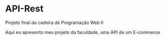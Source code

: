 # API-Rest
Projeto final da cadeira de Programação Web II

Aqui eu apresento meu projeto da faculdade, uma API de um E-commerce
